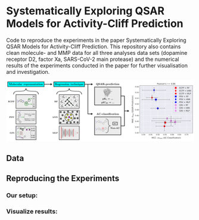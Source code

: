 # Systematically Exploring QSAR Models for Activity-Cliff Prediction

Code to reproduce the experiments in the paper Systematically Exploring QSAR Models for Activity-Cliff Prediction. This repository also contains clean molecule- and MMP data for all three analyses data sets (dopamine receptor D2, factor Xa, SARS-CoV-2 main protease) and the numerical results of the experiments conducted in the paper for further visualisation and investigation.

![Graphical abstract](/figures/graphical_abstract.png)

## Data

## Reproducing the Experiments


### Our setup:

### Visualize results:
